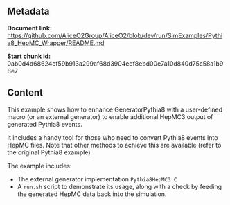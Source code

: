 ## Metadata

**Document link:** https://github.com/AliceO2Group/AliceO2/blob/dev/run/SimExamples/Pythia8_HepMC_Wrapper/README.md

**Start chunk id:** 0ab0d4d68624cf59b913a299af68d3904eef8ebd00e7a10d840d75c58a1b98e7

## Content

<!-- doxy
\page refrunSimExamplesPythiaHepMCWrapper Example illustrating the simple extraction of HepMC data using GeneratorPythia8

/doxy -->

This example shows how to enhance GeneratorPythia8 with a user-defined macro (or an external generator) to enable additional HepMC3 output of generated Pythia8 events.

It includes a handy tool for those who need to convert Pythia8 events into HepMC files. Note that other methods to achieve this are available (refer to the original Pythia8 example).

The example includes:

- The external generator implementation `Pythia8HepMC3.C`
- A `run.sh` script to demonstrate its usage, along with a check by feeding the generated HepMC data back into the simulation.